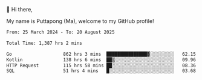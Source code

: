 👋 Hi there,

My name is Puttapong (Ma), welcome to my GitHub profile!

<!--START_SECTION:waka-->

```txt
From: 25 March 2024 - To: 20 August 2025

Total Time: 1,387 hrs 2 mins

Go                   862 hrs 3 mins  ███████████████▓░░░░░░░░░   62.15 %
Kotlin               138 hrs 6 mins  ██▒░░░░░░░░░░░░░░░░░░░░░░   09.96 %
HTTP Request         115 hrs 58 mins ██░░░░░░░░░░░░░░░░░░░░░░░   08.36 %
SQL                  51 hrs 4 mins   █░░░░░░░░░░░░░░░░░░░░░░░░   03.68 %
```

<!--END_SECTION:waka-->
